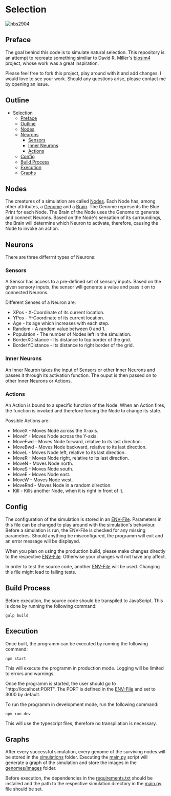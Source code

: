 # Selection

[![nbs2904](https://circleci.com/gh/nbs2904/selection.svg?style=svg)](https://github.com/nbs2904/selection)

## Preface
The goal behind this code is to simulate natural selection. This repository is an attempt to recreate something similiar to David R. Miller's [biosim4](https://github.com/davidrmiller/biosim4) project, whose work was a great inspiration.

Please feel free to fork this project, play around with it and add changes. I would love to see your work. Should any questions arise, please contact me by opening an issue.

## Outline
- [Selection](#selection)
  - [Preface](#preface)
  - [Outline](#outline)
  - [Nodes](#nodes)
  - [Neurons](#neurons)
    - [Sensors](#sensors)
    - [Inner Neurons](#inner-neurons)
    - [Actions](#actions)
  - [Config](#config)
  - [Build Process](#build-process)
  - [Execution](#execution)
  - [Graphs](#graphs)



## Nodes
The creatures of a simulation are called [Nodes](./lib/classes/node.ts). Each Node has, among other attributes, a [Genome](./lib/interfaces/genome.interface.ts) and a [Brain](./lib/classes/brain.ts). The Genome represents the Blue Print for each Node. The Brain of the Node uses the Genome to generate and connect Neurons. Based on the Node's sensation of its surroundings, the Brain will determine which Neuron to activate, therefore, causing the Node to invoke an action.
## Neurons
There are three differrnt types of Neurons:
### Sensors
A Sensor has access to a pre-defined set of sensory inputs. Based on the given sensory inputs, the sensor will generate a value and pass it on to connected Neurons.

Different Senses of a Neuron are:
- XPos - X-Coordinate of its current location.
- YPos - Y-Coordinate of its current location.
- Age - Its age which increases with each step.
- Random - A random value between 0 and 1.
- Population - The number of Nodes left in the simulation.
- BorderXDistance - Its distance to top border of the grid.
- BorderYDistance - Its distance to right border of the grid.

### Inner Neurons
An Inner Neuron takes the input of Sensors or other Inner Neurons and passes it through its activation function. The ouput is then passed on to other Inner Neurons or Actions.

### Actions
An Action is bound to a specific function of the Node. When an Action fires, the function is invoked and therefore forcing the Node to change its state.

Possible Actions are:
- MoveX - Moves Node across the X-axis.
- MoveY - Moves Node across the Y-axis.
- MoveFwd - Moves Node forward, relative to its last direction.
- MoveBwd - Moves Node backward, relative to its last direction.
- MoveL - Moves Node left, relative to its last direction.
- MoveR - Moves Node right, relative to its last direction.
- MoveN - Moves Node north.
- MoveS - Moves Node south.
- MoveE - Moves Node east.
- MoveW - Moves Node west.
- MoveRnd - Moves Node in a random direction.
- Kill - Kills another Node, when it is right in front of it.
## Config
The configuration of the simulation is stored in an [ENV-File](config/env/.env). Parameters in this file can be changed to play around with the simulation's behaviour. Before a simulation is run, the ENV-File is checked for any missing parametres. Should anything be misconfigured, the programm will exit and an error message will be displayed.

When you plan on using the production build, please make changes directly to the respective [ENV-File](build/config/env/.env). Otherwise your changes will not have any affect.

In order to test the source code, another [ENV-File](config/env/.env.test) will be used. Changing this file might lead to failing tests.

## Build Process
Before execution, the source code should be transpiled to JavaScript. This is done by running the following command:
```
gulp build
```

## Execution
Once built, the programm can be executed by running the following command:
```
npm start
```
This will execute the programm in production mode. Logging will be limited to errors and warnings.

Once the programm is started, the user should go to "http://localhost:PORT". The PORT is defined in the [ENV-File](config/env/.env) and set to 3000 by default.

To run the programm in development mode, run the following command:
```
npm run dev
```
This will use the typescript files, therefore no transpilation is necessary.

## Graphs
After every successful simulation, every genome of the surviving nodes will be stored in the [simulations](lib/simulations/) folder.
Executing the [main.py](lib/python/main.py) script will generate a graph of the simulation and store the images in the [genomes/images](lib/genomes/images/) folder.

Before execution, the dependencies in the [requirements.txt](lib/python/requirements.txt) should be installed and the path to the respective simulation directory in the [main.py](lib/python/main.py) file should be set.

